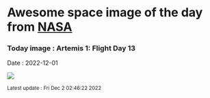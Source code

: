 
# Awesome space image of the day from [NASA](https://api.nasa.gov/)

### Today image : Artemis 1: Flight Day 13
Date : 2022-12-01

![](https://apod.nasa.gov/apod/image/2212/art001e000672-orig1024c.jpg)

<small>Latest update : Fri Dec  2 02:46:22 2022</small>
        